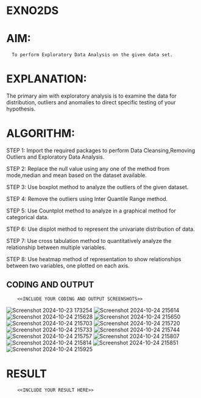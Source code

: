 # EXNO2DS
# AIM:
      To perform Exploratory Data Analysis on the given data set.
      
# EXPLANATION:
  The primary aim with exploratory analysis is to examine the data for distribution, outliers and anomalies to direct specific testing of your hypothesis.
  
# ALGORITHM:
STEP 1: Import the required packages to perform Data Cleansing,Removing Outliers and Exploratory Data Analysis.

STEP 2: Replace the null value using any one of the method from mode,median and mean based on the dataset available.

STEP 3: Use boxplot method to analyze the outliers of the given dataset.

STEP 4: Remove the outliers using Inter Quantile Range method.

STEP 5: Use Countplot method to analyze in a graphical method for categorical data.

STEP 6: Use displot method to represent the univariate distribution of data.

STEP 7: Use cross tabulation method to quantitatively analyze the relationship between multiple variables.

STEP 8: Use heatmap method of representation to show relationships between two variables, one plotted on each axis.

## CODING AND OUTPUT
        <<INCLUDE YOUR CODING AND OUTPUT SCREENSHOTS>>

![Screenshot 2024-10-23 173254](https://github.com/user-attachments/assets/448ced11-1100-4fce-a896-3d5c6f7ec70e)
![Screenshot 2024-10-24 215614](https://github.com/user-attachments/assets/47c6fb11-8f77-49d0-8a9a-0492c2c69d98)
![Screenshot 2024-10-24 215628](https://github.com/user-attachments/assets/a002c0f0-9cbd-408c-8d1a-aa0e814f52fe)
![Screenshot 2024-10-24 215650](https://github.com/user-attachments/assets/7f9841c8-1804-4814-8daf-f6f2cfb3028d)
![Screenshot 2024-10-24 215703](https://github.com/user-attachments/assets/7aecbcc5-4658-4557-944f-eb67c9c15c4f)
![Screenshot 2024-10-24 215720](https://github.com/user-attachments/assets/442916f3-acfb-4096-a464-b4c71d013286)
![Screenshot 2024-10-24 215733](https://github.com/user-attachments/assets/f7067792-d36d-4cc8-88f4-3ffe0c254af4)
![Screenshot 2024-10-24 215744](https://github.com/user-attachments/assets/eebe30fb-25f6-4485-b7ad-b96265515bd5)
![Screenshot 2024-10-24 215757](https://github.com/user-attachments/assets/3984781d-7b57-4bc5-949d-9031fd67e630)
![Screenshot 2024-10-24 215807](https://github.com/user-attachments/assets/a15bc58c-1d07-4ab8-a8c6-4f72b13603ef)
![Screenshot 2024-10-24 215814](https://github.com/user-attachments/assets/6823a860-c2c6-4a4f-851e-cbc8ecdd2511)
![Screenshot 2024-10-24 215851](https://github.com/user-attachments/assets/4a61fbf5-7a92-4760-a4f0-a607b365a4ad)
![Screenshot 2024-10-24 215925](https://github.com/user-attachments/assets/fe897668-5611-4302-8a09-f2f479f7f960)















        

# RESULT
        <<INCLUDE YOUR RESULT HERE>>
